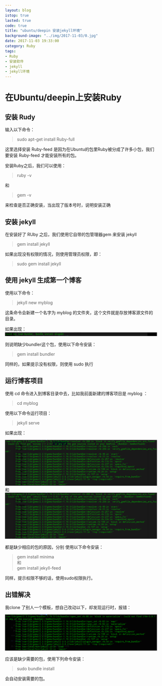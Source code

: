 ```yaml
---
layout: blog
istop: true
lasted: true
code: true
title: "ubuntu/deepin 安装jekyll环境"
background-image: "../img/2017-11-03/0.jpg"
date: 2017-11-03 19:33:00
category: Ruby
tags: 
- Ruby
- 安装软件
- jekyll
- jekyll环境
---
```


# 在Ubuntu/deepin上安装Ruby

## 安装 Rudy

输入以下命令：

> sudo apt-get install Ruby-full 

这里选择安装 Ruby-feed 是因为在Ubuntu的包里Ruby被分成了许多小包，我们要安装 Ruby-feed 才能安装所有的包。  

安装Ruby之后，我们可以使用：

> ruby -v

和

> gem -v  

来检查是否正确安装，当出现了版本号时，说明安装正确

## 安装 jekyll

在安装好了 RUby 之后，我们使用它自带的包管理器gem 来安装 jekyll

> gem install jekyll  

如果出现没有权限的情况，则使用管理员权限，即：

> sudo gem install jekyll

## 使用 jekyll 生成第一个博客

使用以下命令：

> jekyll new myblog 

这条命令会新建一个名字为 myblog 的文件夹，这个文件就是存放博客源文件的目录。

如果出现：
![img](/img/2017-11-03/bundler.png)

则说明缺少bundler这个包，使用以下命令安装：

> gem install bundler  

同样的，如果提示没有权限，则使用 sudo 执行

## 运行博客项目

使用 cd 命令进入到博客目录中去，比如我前面新建的博客项目是 myblog ：

> cd myblog  

使用以下命令运行项目：  

> jekyll serve  

如果出现：

![img](/img/2017-11-03/minima.png)  
和
![img](/img/2017-11-03/jekyll-feed.png)

都是缺少相应的包的原因，分别 使用以下命令安装：

> gem install minima  
和  
> gem install jekyll-feed

同样，提示权限不够的话，使用sudo权限执行。

## 出错解决

我clone 了别人一个模板，想自己改动以下，却发现运行时，报错：

![img](/img/2017-11-03/serve-wrong.png)

应该是缺少需要的包，使用下列命令安装：

> sudo bundle install

会自动安装需要的包。
